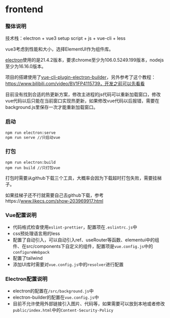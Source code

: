 # frontend
### 整体说明

技术栈：electron + vue3 setup script + js + vue-cli + less

vue3考虑到性能和大小，选择ElementUI作为组件库。

[electron](https://www.electronjs.org/zh/)使用的是21.4.2版本，要求chrome至少为106.0.5249.199版本，nodejs至少为16.16.0版本。

项目的搭建使用了[vue-cli-plugin-electron-builder](https://nklayman.github.io/vue-cli-plugin-electron-builder/)，另外参考了这个教程：https://www.bilibili.com/video/BV1FP4115739，开发之前可以先看看

目前没有找到合适的热更新方案，修改主进程的js代码可以重新加载窗口，修改vue代码以后只能在当前窗口实现热更新，如果修改vue代码以后报错，需要在background.js里保存一次才能重新加载窗口。

### 启动

```bash
npm run electron:serve
npm run serve //只启动vue
```

### 打包

```
npm run electron:build
npm run build //只打包vue
```

打包时需要从github下载三个工具，大概率会因为下载超时打包失败，需要挂梯子。

如果挂梯子还不行就需要自己去github下载，参考https://www.likecs.com/show-203969917.html

### Vue配置说明
* 代码格式检查使用`eslint-prettier`，配置项在`.eslintrc.js`中
* css预处理语言用的less
* 配置了自动引入，可以自动引入ref、useRouter等函数、elementui中的组件、在src/components下自定义的组件，配置项是`vue.config.js`中的`configureWebpack`
* 配置了tailwind
* 添加UI库时需要对`vue.config.js`中的`resolver`进行配置

### Electron配置说明

* electron的配置在`/src/background.js`中
* electron-builder的配置在`vue.config.js`中
* 目前不允许使用外部链接引入图片、代码等，如果需要可以放到本地或者修改`public/index.html`中的`Content-Security-Policy`
